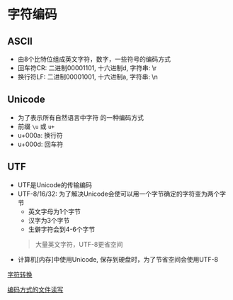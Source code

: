 # 字符编码

## ASCII

- 由8个比特位组成英文字符，数字，一些符号的编码方式
- 回车符CR: 二进制00001101, 十六进制d, 字符串: \r
- 换行符LF: 二进制00001001, 十六进制a, 字符串: \n

## Unicode

- 为了表示所有自然语言中字符 的一种编码方式
- 前缀 `\u` 或 `u+`
- u+000a: 换行符
- u+000d: 回车符

## UTF

- UTF是Unicode的传输编码
- UTF-8/16/32: 为了解决Unicode会使可以用一个字节确定的字符变为两个字节
  - 英文字母为1个字节
  - 汉字为3个字节
  - 生僻字符会到4-6个字节
  > 大量英文字符，UTF-8更省空间
- 计算机[内存]中使用Unicode, 保存到硬盘时，为了节省空间会使用UTF-8

[字符转换](character-convert.md)

[编码方式的文件读写](file-encode-convert.md)
